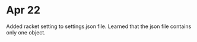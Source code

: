 # Apr 22
Added racket setting to settings.json file. Learned that the json file contains only one object.